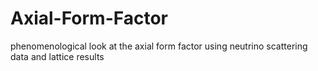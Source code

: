 # Axial-Form-Factor
phenomenological look at the axial form factor using neutrino scattering data and lattice results
